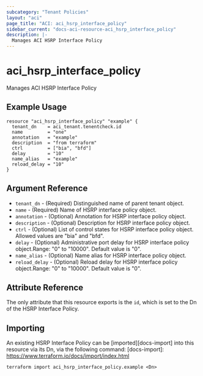 ```yaml
---
subcategory: "Tenant Policies"
layout: "aci"
page_title: "ACI: aci_hsrp_interface_policy"
sidebar_current: "docs-aci-resource-aci_hsrp_interface_policy"
description: |-
  Manages ACI HSRP Interface Policy
---
```


# aci_hsrp_interface_policy #
Manages ACI HSRP Interface Policy

## Example Usage ##

```hcl
resource "aci_hsrp_interface_policy" "example" {
  tenant_dn    = aci_tenant.tenentcheck.id
  name         = "one"
  annotation   = "example"
  description  = "from terraform"
  ctrl         = ["bia", "bfd"]
  delay        = "10"
  name_alias   = "example"
  reload_delay = "10"
}
```


## Argument Reference ##

* `tenant_dn` - (Required) Distinguished name of parent tenant object.
* `name` - (Required) Name of HSRP interface policy object.
* `annotation` - (Optional) Annotation for HSRP interface policy object.
* `description` - (Optional) Description for HSRP interface policy object.
* `ctrl` - (Optional) List of control states for HSRP interface policy object. Allowed values are "bia" and "bfd".
* `delay` - (Optional) Administrative port delay for HSRP interface policy object.Range: "0" to "10000". Default value is "0".
* `name_alias` - (Optional) Name alias for HSRP interface policy object.
* `reload_delay` - (Optional) Reload delay for HSRP interface policy object.Range: "0" to "10000". Default value is "0".



## Attribute Reference

The only attribute that this resource exports is the `id`, which is set to the
Dn of the HSRP Interface Policy.

## Importing ##

An existing HSRP Interface Policy can be [imported][docs-import] into this resource via its Dn, via the following command:
[docs-import]: https://www.terraform.io/docs/import/index.html


```
terraform import aci_hsrp_interface_policy.example <Dn>
```
